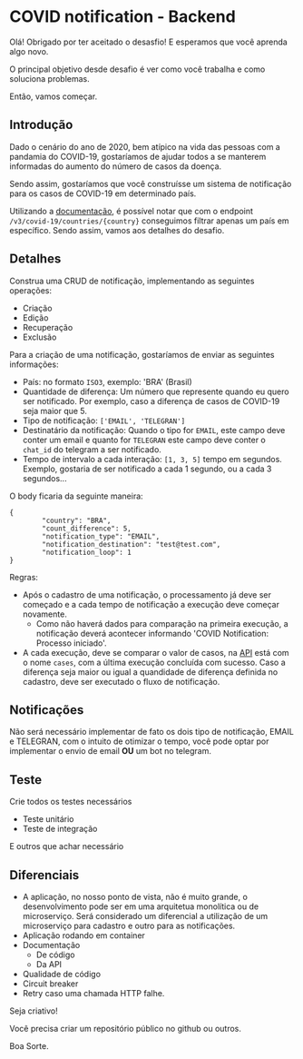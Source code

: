 # COVID notification - Backend

Olá! Obrigado por ter aceitado o desasfio! E esperamos que você aprenda algo novo.

O principal objetivo desde desafio é ver como você trabalha e como soluciona problemas.

Então, vamos começar.

## Introdução

Dado o cenário do ano de 2020, bem atípico na vida das pessoas com a pandamia do COVID-19, gostaríamos de ajudar todos a se manterem informadas do aumento do número de casos da doença.

Sendo assim, gostaríamos que você construísse um sistema de notificação para os casos de COVID-19 em determinado país.

Utilizando a [documentação](https://disease.sh/docs/#/COVID-19%3A%20Worldometers), é possível notar que com o endpoint `/v3/covid-19/countries/{country}` conseguimos filtrar apenas um país em específico.
Sendo assim, vamos aos detalhes do desafio.


## Detalhes

Construa uma CRUD de notificação, implementando as seguintes operações:

* Criação
* Edição
* Recuperação
* Exclusão


Para a criação de uma notificação, gostaríamos de enviar as seguintes informações:

* País: no formato `ISO3`, exemplo: 'BRA' (Brasil)
* Quantidade de diferença: Um número que represente quando eu quero ser notificado. Por exemplo, caso a diferença de casos de COVID-19 seja maior que 5.
* Tipo de notificação: `['EMAIL', 'TELEGRAN']`
* Destinatário da notificação: Quando o tipo for `EMAIL`, este campo deve conter um email e quanto for `TELEGRAN` este campo deve conter o `chat_id` do telegram a ser notificado.
* Tempo de intervalo a cada interação: `[1, 3, 5]` tempo em segundos. Exemplo, gostaria de ser notificado a cada 1 segundo, ou a cada 3 segundos...

O body ficaria da seguinte maneira:

```
{
        "country": "BRA",
        "count_difference": 5,
        "notification_type": "EMAIL",
        "notification_destination": "test@test.com",
        "notification_loop": 1
}
```

Regras:

* Após o cadastro de uma notificação, o processamento já deve ser começado e a cada tempo de notificação a execução deve começar novamente.
   * Como não haverá dados para comparação na primeira execução, a notificação deverá acontecer informando 'COVID Notification: Processo iniciado'.
* A cada execução, deve se comparar o valor de casos, na [API](https://disease.sh/docs/#/COVID-19%3A%20Worldometers) está com o nome `cases`, com a última execução concluída com sucesso. Caso a diferença seja maior ou igual a quandidade de diferença definida no cadastro, deve ser executado o fluxo de notificação.

## Notificações

Não será necessário implementar de fato os dois tipo de notificação, EMAIL e TELEGRAN, com o intuito de otimizar o tempo, você pode optar por implementar o envio de email **OU** um bot no telegram.

## Teste

Crie todos os testes necessários
* Teste unitário
* Teste de integração

E outros que achar necessário


## Diferenciais

* A aplicação, no nosso ponto de vista, não é muito grande, o desenvolvimento pode ser em uma arquitetua monolítica ou de microserviço. Será considerado um diferencial a utilização de um microserviço para cadastro e outro para as notificações.
* Aplicação rodando em container
* Documentação
   * De código
   * Da API
* Qualidade de código
* Circuit breaker
* Retry caso uma chamada HTTP falhe.


Seja criativo!

Você precisa criar um repositório público no github ou outros.

Boa Sorte.
